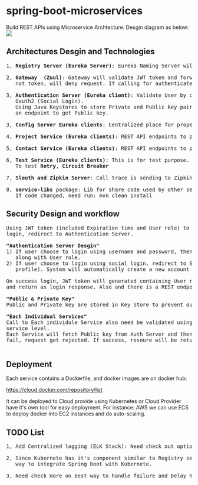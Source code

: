 # spring-boot-microservices
Build REST APIs using Microservice Archtecture. Desgin diagram as below: 
<img src="https://github.com/k2he/spring-boot-microservices/blob/master/architecture_design.JPG">

## Architectures Desgin and Technologies
<pre>
1, <b>Registry Server (Eureka Server)</b>: Eureka Naming Server will register all services.

2, <b>Gateway  (Zuul)</b>: Gateway will validate JWT token and forward all valid incoming requests based on urls. If 
   not token, will deny request. If calling for authenticate, request will forward to Authentication Server.
   
3, <b>Authentication Server (Eureka client)</b>: Validate User by check username and password in Database or using 
   Oauth2 (Social Login).
   Using Java Keystores to store Private and Public key pair. JWT is created and signed with Private key. Expose 
   an endpoint to get Public key.
    
3, <b>Config Server Eureka clients</b>: Centralized place for properties. Geting property files from Github repository.

4, <b>Project Service (Eureka clients)</b>: REST API endpoints to perform Project related operations (JPA) 

5, <b>Contact Service (Eureka clients)</b>: REST API endpoints to perform Contact related operations (JPA)

6, <b>Test Service (Eureka clients)</b>: This is for test purpose. REST API endpoints for test purpose. 
   To test <b>Retry</b>, <b>Circuit Breaker</b>
   
7, <b>Sleuth and Zipkin Server</b>: Call trace is sending to Zipking Server, it's help us to trace calls and debug.

8, <b>service-libs</b> package: Lib for share code used by other services. 
   If code changed, need run: mvn clean install
</pre>

## Security Design and workflow
<pre>
Using JWT token (included Expiration time and User role) to validate User access. First time when user trying to 
login, redirect to Authentication Server.

<b>"Authentication Server Desgin"</b>
1) If user choose to login using username and password, then validate again User information stored in Database 
   along with User role. 
2) If user choose to login using social login, redirect to Social Login page, if user grant access (email and 
   profile). System will automatically create a new account using Email.

On success login, JWT token will generated containing User roles, and sign with Private Key from Key Store, 
and return as login response. Also and there is a REST endpoint to access Public Key.

<b>"Public & Private Key"</b>
Public and Private key are stored in Key Store to prevent outside getting private key.

<b>"Each Individual Services"</b>
Call to Each individule Service also need be validated using JWT token to improve security on individual 
service level. 
Each Service will fetch Public key from Auth Server and then validate incoming JWT token. If validation 
fail, request get rejected. If success, resoure will be returned.

</pre>

## Deployment
Each service contains a Dockerfile, and docker images are on docker hub:

https://cloud.docker.com/repository/list

It can be deployed to Cloud provide using Kubernetes or Cloud Provider have it's own tool for easy deployment. 
For instance:
AWS we can use ECS to deploy docker into EC2 instances and do auto-scaling. 

## TODO List
<pre>
1, Add Centralized logging (ELK Stack): Need check out options and add centralized logging mechanism.

2, Since Kubernete has it's component similar to Registry server and Config Server, need check out what's the best
   way to integrate Spring boot with Kubernete.
   
3, Need check more on best way to handle failure and Delay how to tell Kubernete when to re-create a Pod.
</pre>

